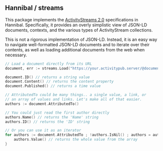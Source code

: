 ## Hannibal / streams

This package implements the [ActivityStreams 2.0](https://www.w3.org/TR/activitystreams-core/) 
specifications in Hannibal.  Specifically, it provides an overly simplistic view of JSON-LD 
documents, contexts, and the various types of ActivityStream collections.

This is not a rigorous implementation of JSON-LD.  Instead, it is an easy way to navigate 
well-formatted JSON-LD documents and to iterate over their contents, as well as loading 
additional documents from the web when necessary.

```go
// Load a document directly from its URL
document, err := streams.Load("https://your.activitypub.server/@documentId")

document.ID() // returns a string value
document.Content() // returns the content property
document.Published() // returns a time value

// AttributedTo could be many things.. a single value, a link, or
// an array of values and links. Let's make all of that easier.
authors := document.AttributedTo() 

// You could just read the first author directly
authors.Name() // returns the 'Name' string
authors.ID() // returns the 'ID' string

// Or you can use it as an iterator
for authors := document.AttributedTo ; !authors.IsNil() ; authors = authors.Tail() {
	authors.Value() // returns the whole value from the array
}
```